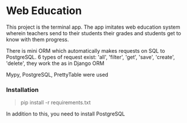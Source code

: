 # Web Education

This project is the terminal app. The app imitates web education system wherein teachers send to their students 
their grades and students get to know with them progress. 

There is mini ORM which automatically makes requests on SQL to PostgreSQL. 
6 types of request exist: 'all', 'filter', 'get', 'save', 'create', 'delete', they work the as in Django ORM

Mypy, PostgreSQL, PrettyTable were used

### Installation

> pip install -r requirements.txt

In addition to this, you need to install PostgreSQL